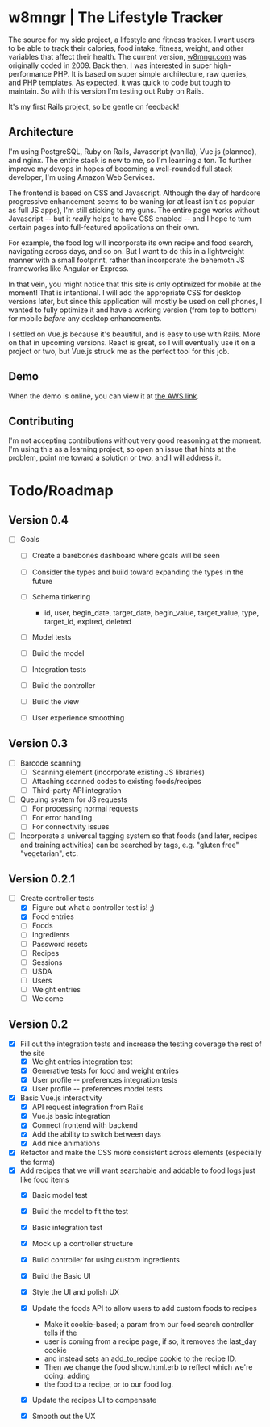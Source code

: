 # w8mngr | The Lifestyle Tracker
The source for my side project, a lifestyle and fitness tracker. I want users to be able to track their calories, food intake, fitness, weight, and other variables that affect their health. The current version, [w8mngr.com](http://w8mngr.com) was originally coded in 2009. Back then, I was interested in super high-performance PHP. It is based on super simple architecture, raw queries, and PHP templates. As expected, it was quick to code but tough to maintain. So with this version I'm testing out Ruby on Rails.

It's my first Rails project, so be gentle on feedback!

## Architecture
I'm using PostgreSQL, Ruby on Rails, Javascript (vanilla), Vue.js (planned), and nginx. The entire stack is new to me, so I'm learning a ton. To further improve my devops in hopes of becoming a well-rounded full stack developer, I'm using Amazon Web Services.

The frontend is based on CSS and Javascript. Although the day of hardcore progressive enhancement seems to be waning (or at least isn't as popular as full JS apps), I'm still sticking to my guns. The entire page works without Javascript -- but it _really_ helps to have CSS enabled -- and I hope to turn certain pages into full-featured applications on their own.

For example, the food log will incorporate its own recipe and food search, navigating across days, and so on. But I want to do this in a lightweight manner with a small footprint, rather than incorporate the behemoth JS frameworks like Angular or Express.

In that vein, you might notice that this site is only optimized for mobile at the moment! That is intentional. I will add the appropriate CSS for desktop versions later, but since this application will mostly be used on cell phones, I wanted to fully optimize it and have a working version (from top to bottom) for mobile _before_ any desktop enhancements.

I settled on Vue.js because it's beautiful, and is easy to use with Rails. More on that in upcoming versions. React is great, so I will eventually use it on a project or two, but Vue.js struck me as the perfect tool for this job.

## Demo
When the demo is online, you can view it at [the AWS link](http://w8mngr.nq8c4qzfar.us-east-1.elasticbeanstalk.com/).

## Contributing
I'm not accepting contributions without very good reasoning at the moment. I'm using this as a learning project, so open an issue that hints at the problem, point me toward a solution or two, and I will address it.

# Todo/Roadmap
## Version 0.4
- [ ] Goals
  - [ ] Create a barebones dashboard where goals will be seen
  - [ ] Consider the types and build toward expanding the types in the future
  - [ ] Schema tinkering
    - id, user, begin_date, target_date, begin_value, target_value, type, target_id, expired, deleted

  - [ ] Model tests
  - [ ] Build the model
  - [ ] Integration tests
  - [ ] Build the controller
  - [ ] Build the view
  - [ ] User experience smoothing

## Version 0.3
- [ ] Barcode scanning
  - [ ] Scanning element (incorporate existing JS libraries)
  - [ ] Attaching scanned codes to existing foods/recipes
  - [ ] Third-party API integration

- [ ] Queuing system for JS requests
  - [ ] For processing normal requests
  - [ ] For error handling
  - [ ] For connectivity issues

- [ ] Incorporate a universal tagging system so that foods (and later, recipes and training activities) can be searched by tags, e.g. "gluten free" "vegetarian", etc.

## Version 0.2.1
- [ ] Create controller tests
  - [x] Figure out what a controller test is! ;)
  - [x] Food entries
  - [ ] Foods
  - [ ] Ingredients
  - [ ] Password resets
  - [ ] Recipes
  - [ ] Sessions
  - [ ] USDA
  - [ ] Users
  - [ ] Weight entries
  - [ ] Welcome

## Version 0.2
- [x] Fill out the integration tests and increase the testing coverage the rest of the site
  - [x] Weight entries integration test
  - [x] Generative tests for food and weight entries
  - [x] User profile -- preferences integration tests
  - [x] User profile -- preferences model tests

- [x] Basic Vue.js interactivity
  - [x] API request integration from Rails
  - [x] Vue.js basic integration
  - [x] Connect frontend with backend
  - [x] Add the ability to switch between days
  - [x] Add nice animations

- [x] Refactor and make the CSS more consistent across elements (especially the forms)
- [x] Add recipes that we will want searchable and addable to food logs just like food items
  - [x] Basic model test
  - [x] Build the model to fit the test
  - [x] Basic integration test
  - [x] Mock up a controller structure
  - [x] Build controller for using custom ingredients
  - [x] Build the Basic UI
  - [x] Style the UI and polish UX
  - [x] Update the foods API to allow users to add custom foods to recipes
    - Make it cookie-based; a param from our food search controller tells if the
    - user is coming from a recipe page, if so, it removes the last_day cookie
    - and instead sets an add_to_recipe cookie to the recipe ID.
    - Then we change the food show.html.erb to reflect which we're doing: adding
    - the food to a recipe, or to our food log.

  - [x] Update the recipes UI to compensate
  - [x] Smooth out the UX
